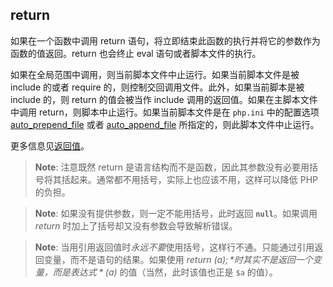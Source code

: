 return
------

如果在一个函数中调用 <span class="function">return</span>
语句，将立即结束此函数的执行并将它的参数作为函数的值返回。<span
class="function">return</span> 也会终止 <span
class="function">eval</span> 语句或者脚本文件的执行。

如果在全局范围中调用，则当前脚本文件中止运行。如果当前脚本文件是被 <span
class="function">include</span> 的或者 <span
class="function">require</span>
的，则控制交回调用文件。此外，如果当前脚本是被 <span
class="function">include</span> 的，则 <span
class="function">return</span> 的值会被当作 <span
class="function">include</span> 调用的返回值。如果在主脚本文件中调用
<span
class="function">return</span>，则脚本中止运行。如果当前脚本文件是在
`php.ini` 中的配置选项
<a href="/ini/core.html#ini.auto-prepend-file" class="link">auto_prepend_file</a>
或者
<a href="/ini/core.html#ini.auto-append-file" class="link">auto_append_file</a>
所指定的，则此脚本文件中止运行。

更多信息见<a href="/functions/returning-values.html" class="link">返回值</a>。

> **Note**: <span class="simpara"> 注意既然 <span
> class="function">return</span>
> 是语言结构而不是函数，因此其参数没有必要用括号将其括起来。通常都不用括号，实际上也应该不用，这样可以降低
> PHP 的负担。 </span>

> **Note**: <span class="simpara">
> 如果没有提供参数，则一定不能用括号，此时返回 **`null`**。如果调用
> *return* 时加上了括号却又没有参数会导致解析错误。 </span>

> **Note**: <span class="simpara">
> 当用引用返回值时*永远不要*使用括号，这样行不通。只能通过引用返回变量，而不是语句的结果。如果使用
> *return ($a);* 时其实不是返回一个变量，而是表达式 *($a)*
> 的值（当然，此时该值也正是 `$a` 的值）。 </span>
